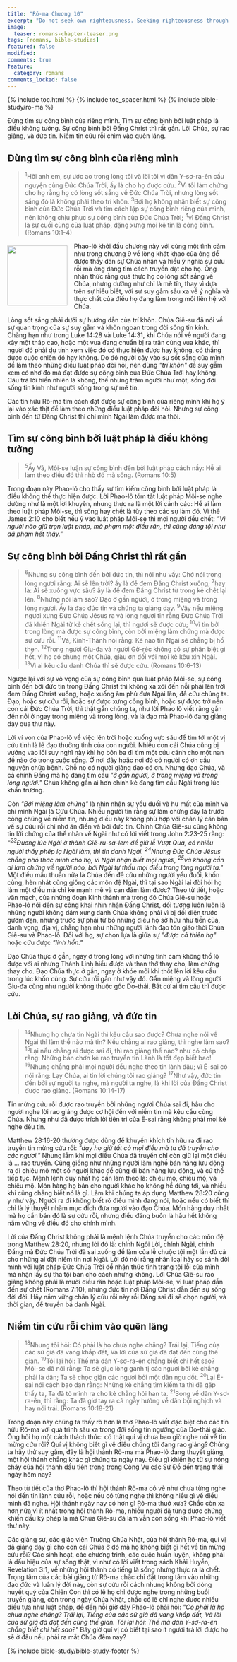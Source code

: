 ```yaml
---
title: "Rô-ma Chương 10"
excerpt: "Do not seek own righteousness. Seeking righteousness through the law is a vain pursuit. Righteousness through Christ is very near. The good news, preaching, and belief. The forgotten gospel."
image: 
  teaser: romans-chapter-teaser.png
tags: [romans, bible-studies]
featured: false
modified:
comments: true
feature:
  category: romans
comments_locked: false
---
```


{% include toc.html %}
{% include toc_spacer.html %}
{% include bible-study/ro-ma %}

Đừng tìm sự công bình của riêng mình. Tìm sự công bình bởi luật pháp là điều không tưởng. Sự công bình bởi Đấng Christ thì rất gần. Lời Chúa, sự rao giảng, và đức tin. Niềm tin cứu rỗi chìm vào quên lãng.

## Đừng tìm sự công bình của riêng mình

> <sup>1</sup>Hỡi anh em, sự ước ao trong lòng tôi và lời tôi vì dân Y-sơ-ra-ên cầu nguyện cùng Ðức Chúa Trời, ấy là cho họ được cứu. <sup>2</sup>Vì tôi làm chứng cho họ rằng họ có lòng sốt sắng về Ðức Chúa Trời, nhưng lòng sốt sắng đó là không phải theo trí khôn. <sup>3</sup>Bởi họ không nhận biết sự công bình của Ðức Chúa Trời và tìm cách lập sự công bình riêng của mình, nên không chịu phục sự công bình của Ðức Chúa Trời; <sup>4</sup>vì Ðấng Christ là sự cuối cùng của luật pháp, đặng xưng mọi kẻ tin là công bình. (Romans 10:1-4)

<div>
<p>
<img alt src="{{ site.url }}/assets/images/no-condemnation.jpg" style="border: 0px none; margin: 7px 15px 0px 0px; max-width: 100%; height: 136px; padding: 0px; float: left;">
<!-- First paragraph goes here -->
Phao-lô khởi đầu chương này với cùng một tình cảm như trong chương 9 về lòng khát khao của ông để được thấy dân sự Chúa nhận và hiểu ý nghĩa sự cứu rỗi mà ông đang tìm cách truyền đạt cho họ. Ông nhận thức rằng quả thực họ có lòng sốt sắng về Chúa, nhưng dường như chỉ là mê tín, thay vì dựa trên sự hiểu biết, với sự suy gẫm sâu xa về ý nghĩa và thực chất của điều họ đang làm trong mối liên hệ với Chúa.
</p>
</div>
<!-- Remaining text goes here -->
Lòng sốt sắng phải dưới sự hướng dẫn của trí khôn. Chúa Giê-su đã nói về sự quan trọng của sự suy gẫm và khôn ngoan trong đời sống tin kính. Chẳng hạn như trong Luke 14:28 và Luke 14:31, khi Chúa nói về người đang xây một tháp cao, hoặc một vua đang chuẩn bị ra trận cùng vua khác, thì người đó phải dự tính xem việc đó có thực hiện được hay không, có thắng được cuộc chiến đó hay không. Do đó người cậy vào sự sốt sắng của mình để làm theo những điều luật pháp đòi hỏi, nên dùng <span style="font-style: italic;">"trí khôn"</span> để suy gẫm xem có nhờ đó mà đạt được sự công bình của Đức Chúa Trời hay không. Câu trả lời hiển nhiên là không, thế nhưng trăm người như một, sống đời sống tin kính như người sống trong sự mê tín.

Các tín hữu Rô-ma tìm cách đạt được sự công bình của riêng mình khi họ ỷ lại vào xác thịt để làm theo những điều luật pháp đòi hỏi. Nhưng sự công bình đến từ Đấng Christ thì chỉ mình Ngài làm được mà thôi.

## Tìm sự công bình bởi luật pháp là điều không tưởng

> <sup>5</sup>Ấy Vả, Môi-se luận sự công bình đến bởi luật pháp cách nầy: Hễ ai làm theo điều đó thì nhờ đó mà sống. (Romans 10:5)

Trong đoạn này Phao-lô cho thấy sự tìm kiếm công bình bởi luật pháp là điều không thể thực hiện được. Lời Phao-lô tóm tắt luật pháp Môi-se nghe dường như là một lời khuyên, nhưng thực ra là một lời cảnh cáo: Hễ ai làm theo luật pháp Môi-se, thì sống hay chết là tùy theo các sự làm đó. Vì thế James 2:10 cho biết nếu ỷ vào luật pháp Môi-se thì mọi người đều chết: <span style="font-style: italic;">"Vì người nào giữ trọn luật pháp, mà phạm một điều răn, thì cũng đáng tội như đã phạm hết thảy."</span> 

## Sự công bình bởi Đấng Christ thì rất gần

> <sup>6</sup>Nhưng sự công bình đến bởi đức tin, thì nói như vầy: Chớ nói trong lòng ngươi rằng: Ai sẽ lên trời? ấy là để đem Ðấng Christ xuống; <sup>7</sup>hay là: Ai sẽ xuống vực sâu? ấy là để đem Ðấng Christ từ trong kẻ chết lại lên. <sup>8</sup>Nhưng nói làm sao? Ðạo ở gần ngươi, ở trong miệng và trong lòng ngươi. Ấy là đạo đức tin và chúng ta giảng dạy. <sup>9</sup>Vậy nếu miệng ngươi xưng Ðức Chúa Jêsus ra và lòng ngươi tin rằng Ðức Chúa Trời đã khiến Ngài từ kẻ chết sống lại, thì ngươi sẽ được cứu; <sup>10</sup>vì tin bởi trong lòng mà được sự công bình, còn bởi miệng làm chứng mà được sự cứu rỗi. <sup>11</sup>Vả, Kinh-Thánh nói rằng: Kẻ nào tin Ngài sẽ chẳng bị hổ thẹn. <sup>12</sup>Trong người Giu-đa và người Gờ-réc không có sự phân biệt gì hết, vì họ có chung một Chúa, giàu ơn đối với mọi kẻ kêu xin Ngài. <sup>13</sup>Vì ai kêu cầu danh Chúa thì sẽ được cứu. (Romans 10:6-13)

Ngược lại với sự vô vọng của sự công bình qua luật pháp Môi-se, sự công bình đến bởi đức tin trong Đấng Christ thì không xa xôi đến nỗi phải lên trời đem Đấng Christ xuống, hoặc xuống âm phủ đưa Ngài lên, để cứu chúng ta. Đạo, hoặc sự cứu rỗi, hoặc sự được xưng công bình, hoặc sự được trở nên con cái Đức Chúa Trời, thì thật gần chúng ta, như lời Phao lô viết rằng gần đến nỗi ở ngay trong miệng và trong lòng, và là đạo mà Phao-lô đang giảng dạy qua thư này.

Lời ví von của Phao-lô về việc lên trời hoặc xuống vực sâu để tìm tới một vị cứu tinh là lẽ đạo thường tình của con người. Nhiều con cái Chúa cũng bị vướng vào lối suy nghĩ này khi họ bôn ba đi tìm một cứu cánh cho một nan đề nào đó trong cuộc sống. Ở nơi đây hoặc nơi đó có người có ơn cầu nguyện chữa bệnh. Chỗ nọ có người giảng đạo có ơn. Nhưng đạo Chúa, và cả chính Đấng mà họ đang tìm cầu <span style="font-style: italic;">"ở gần ngươi, ở trong miệng và trong lòng ngươi."</span> Chúa không gần ai hơn chính kẻ đang tìm cầu Ngài trong lúc khẩn trương.

 Còn <span style="font-style: italic;">"Bởi miệng làm chứng"</span> là nhìn nhận sự yếu đuối và hư mất của mình và chỉ mình Ngài là Cứu Chúa. Nhiều người tin rằng sự làm chứng đây là trước công chúng về niềm tin, nhưng điều này không phù hợp với chân lý căn bản về sự cứu rỗi chỉ nhờ ân điển và bởi đức tin. Chính Chúa Giê-su cũng không tin lời chứng của thế nhân về Ngài như có lời viết trong John 2:23-25 rằng: <span style="font-style: italic;">"<sup>23</sup>Ðương lúc Ngài ở thành Giê-ru-sa-lem để giữ lễ Vượt Qua, có nhiều người thấy phép lạ Ngài làm, thì tin danh Ngài. <sup>24</sup>Nhưng Ðức Chúa Jêsus chẳng phó thác mình cho họ, vì Ngài nhận biết mọi người, <sup>25</sup>và không cần ai làm chứng về người nào, bởi Ngài tự thấu mọi điều trong lòng người ta."</span> Một điều mâu thuẫn nữa là Chúa đến để cứu những người yếu đuối, khốn cùng, hèn nhát cũng giống các môn đệ Ngài, thì tại sao Ngài lại đòi hỏi họ làm một điều mà chỉ kẻ mạnh mẽ và can đảm làm được? Theo từ tiết, hoặc văn mạch, của những đoạn Kinh thánh mà trong đó Chúa Giê-su hoặc Phao-lô nói đến sự công khai nhìn nhận Đấng Christ, đối tượng luôn luôn là những người không dám xưng danh Chúa không phải vì bị đối diện trước gươm đạn, nhưng trước sự phải từ bỏ những điều họ sở hữu như tiền của, danh vọng, địa vị, chẳng hạn như những người lãnh đạo tôn giáo thời Chúa Giê-su và Phao-lô. Đối với họ, sự chọn lựa là giữa sự <span style="font-style: italic;">"được cả thiên hạ"</span> hoặc cứu được <span style="font-style: italic;">"linh hồn."</span>

Đạo Chúa thực ở gần, ngay ở trong lòng với những tình cảm không thổ lộ được với ai nhưng Thánh Linh hiểu được và than thở thay cho, làm chứng thay cho. Đạo Chúa thực ở gần, ngay ở khóe môi khi thốt lên lời kêu cầu trong lúc khốn cùng. Sự cứu rỗi gần như vậy đó. Gần miệng và lòng người Giu-đa cũng như người không thuộc gốc Do-thái. Bất cứ ai tìm cầu thì được cứu.

## Lời Chúa, sự rao giảng, và đức tin

> <sup>14</sup>Nhưng họ chưa tin Ngài thì kêu cầu sao được? Chưa nghe nói về Ngài thì làm thể nào mà tin? Nếu chẳng ai rao giảng, thì nghe làm sao? <sup>15</sup>Lại nếu chẳng ai được sai đi, thì rao giảng thể nào? như có chép rằng: Những bàn chơn kẻ rao truyền tin Lành là tốt đẹp biết bao! <sup>16</sup>Nhưng chẳng phải mọi người đều nghe theo tin lành đâu; vì Ê-sai có nói rằng: Lạy Chúa, ai tin lời chúng tôi rao giảng? <sup>17</sup>Như vậy, đức tin đến bởi sự người ta nghe, mà người ta nghe, là khi lời của Ðấng Christ được rao giảng. (Romans 10:14-17)

Tin mừng cứu rỗi được rao truyền bởi những người Chúa sai đi, hầu cho người nghe lời rao giảng được cơ hội đến với niềm tin mà kêu cầu cùng Chúa. Nhưng như đã được trích lời tiên tri của Ê-sai rằng không phải mọi kẻ nghe đều tin.

Matthew 28:16-20 thường được dùng để khuyến khích tín hữu ra đi rao truyền tin mừng cứu rỗi: <span style="font-style: italic;">"dạy họ giữ tất cả mọi điều mà ta đã truyền cho các ngươi."</span> Nhưng lắm khi mọi điều Chúa đã truyền chỉ còn giữ lại một điều là ... rao truyền. Cũng giống như những người làm nghề bán hàng lưu động ra đi chiêu mộ một số người khác để cũng đi bán hàng lưu động, và cứ thể tiếp tục. Mệnh lệnh duy nhất họ cần làm theo là: chiêu mộ, chiêu mộ, và chiêu mộ. Món hàng họ bán cho người khác họ không hề dùng tới, và nhiều khi cũng chẳng biết nó là gì. Lắm khi chúng ta áp dụng Matthew 28:20 cũng y như vậy. Người ra đi không biết rõ điều mình đang nói, hoặc nếu có biết thì chỉ là lý thuyết nhằm mục đich đưa người vào đạo Chúa. Món hàng duy nhất mà họ cần bán đó là sự cứu rỗi, nhưng điều đáng buồn là hầu hết không nắm vững về điều đó cho chính mình.

Lời của Đấng Christ không phải là mệnh lệnh Chúa truyền cho các môn đệ trong Matthew 28:20, nhưng lời đó là: chính Ngôi Lời, chính Ngài, chính Đấng mà Đức Chúa Trời đã sai xuống để làm của lễ chuộc tội một lần đủ cả cho những ai đặt niềm tin nơi Ngài. Lời đó nói rằng nhân loại hãy so sánh đời mình với luật pháp Đức Chúa Trời để nhận thức tình trạng tội lỗi của mình mà nhận lấy sự tha tội ban cho cách nhưng không. Lời Chúa Giê-su rao giảng không phải là mười điều răn hoặc luật pháp Môi-se, vì luật pháp dẫn đến sự chết (Romans 7:10), nhưng đức tin nơi Đấng Christ dẫn đến sự sống đời đời. Hãy nắm vững chân lý cứu rỗi này rồi Đấng sai đi sẽ chọn người, và thời gian, để truyền bá danh Ngài. 

## Niềm tin cứu rỗi chìm vào quên lãng

> <sup>18</sup>Nhưng tôi hỏi: Có phải là họ chưa nghe chăng? Trái lại, Tiếng của các sứ giả đã vang khắp đất, Và lời của sứ giả đã đạt đến cùng thế gian. <sup>19</sup>Tôi lại hỏi: Thế mà dân Y-sơ-ra-ên chẳng biết chi hết sao? Môi-se đã nói rằng: Ta sẽ giục lòng ganh tị các ngươi bởi kẻ chẳng phải là dân; Ta sẽ chọc giận các ngươi bởi một dân ngu dốt. <sup>20</sup>Lại Ê-sai nói cách bạo dạn rằng: Những kẻ chẳng tìm kiếm ta thì đã gặp thấy ta, Ta đã tỏ mình ra cho kẻ chẳng hỏi han ta. <sup>21</sup>Song về dân Y-sơ-ra-ên, thì rằng: Ta đã giơ tay ra cả ngày hướng về dân bội nghịch và hay nói trái. (Romans 10:18-21)

Trong đoạn này chúng ta thấy rõ hơn là thơ Phao-lô viết đặc biệt cho các tín hữu Rô-ma với quá trình sâu xa trong đời sống tín ngưỡng của Do-thái giáo. Ông hỏi họ một cách thách thức: có thật quí vị chưa bao giờ nghe nói về tin mừng cứu rỗi? Quí vị không biết gì về điều chúng tôi đang rao giảng? Chúng ta hãy thử suy gẫm, đây là hội thánh Rô-ma mà Phao-lô đang thuyết giảng, một hội thánh chẳng khác gì chúng ta ngày nay. Điều gì khiến họ từ sự nóng cháy của hội thánh đầu tiên trong trong Công Vụ các Sứ Đồ đến trạng thái ngày hôm nay? 

Theo từ tiết của thơ Phao-lô thì hội thánh Rô-ma có vẻ như chưa từng nghe nói đến tin lành cứu rỗi, hoặc nếu có từng nghe thì không hiểu gì về điều mình đã nghe. Hội thánh ngày nay có hơn gì Rô-ma thuở xưa? Chắc còn xa hơn nữa vì ít nhất trong hội thánh Rô-ma, nhiều người đã từng được chứng khiến dấu kỳ phép lạ mà Chúa Giê-su đã làm vẫn còn sống khi Phao-lô viết thư này.

Các giảng sư, các giáo viên Trường Chúa Nhật, của hội thánh Rô-ma, quí vị đã giảng dạy gì cho con cái Chúa ở đó mà họ không biết gì hết về tin mừng cứu rỗi? Các sinh hoạt, các chương trình, các cuộc huấn luyện, không phải là dấu hiệu của sự sống thật, vì như có lời viết trong sách Khải Huyền, Revelation 3:1, về những hội thánh có tiếng là sống nhưng thực ra là chết. Trọng tâm của các bài giảng từ Rô-ma chắc chỉ đặt trọng tâm vào những đạo đức và luân lý đời này, còn sự cứu rỗi cách nhưng không bởi dòng huyết quý của Chiên Con thì có lẽ họ chỉ được nghe trong những buổi truyền giảng, còn trong ngày Chúa Nhật, chắc có lẽ chỉ nghe được nhiều điều tựa như luật pháp, để đến nỗi giờ đây Phao-lô phải hỏi: <span style="font-style: italic;">"Có phải là họ chưa nghe chăng? Trái lại, Tiếng của các sứ giả đã vang khắp đất, Và lời của sứ giả đã đạt đến cùng thế gian. Tôi lại hỏi: Thế mà dân Y-sơ-ra-ên chẳng biết chi hết sao?"</span> Bây giờ quí vị có biết tại sao ít người trả lời được họ sẽ ở đâu nếu phải ra mắt Chúa đêm nay?

{% include bible-study/bible-study-footer %}

